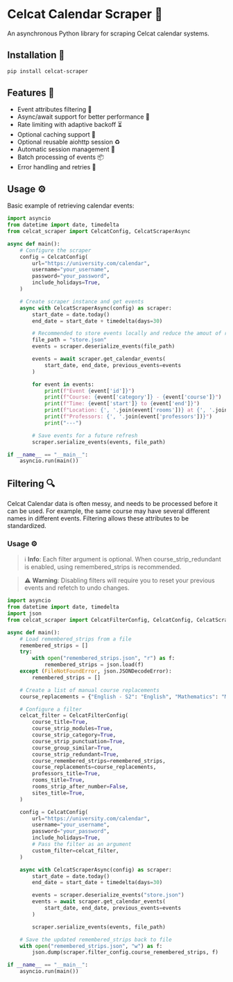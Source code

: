 # Celcat Calendar Scraper 📆

An asynchronous Python library for scraping Celcat calendar systems.

## Installation 🚀

```sh
pip install celcat-scraper
```

## Features 🌟

* Event attributes filtering 🔎
* Async/await support for better performance 🔀
* Rate limiting with adaptive backoff ⏳
* Optional caching support 💾
* Optional reusable aiohttp session ♻️
* Automatic session management 🍪
* Batch processing of events 📦
* Error handling and retries 🚨

## Usage ⚙️

Basic example of retrieving calendar events:

```python
import asyncio
from datetime import date, timedelta
from celcat_scraper import CelcatConfig, CelcatScraperAsync

async def main():
    # Configure the scraper
    config = CelcatConfig(
        url="https://university.com/calendar",
        username="your_username",
        password="your_password",
        include_holidays=True,
    )

    # Create scraper instance and get events
    async with CelcatScraperAsync(config) as scraper:
        start_date = date.today()
        end_date = start_date + timedelta(days=30)

        # Recommended to store events locally and reduce the amout of requests
        file_path = "store.json"
        events = scraper.deserialize_events(file_path)

        events = await scraper.get_calendar_events(
            start_date, end_date, previous_events=events
        )

        for event in events:
            print(f"Event {event['id']}")
            print(f"Course: {event['category']} - {event['course']}")
            print(f"Time: {event['start']} to {event['end']}")
            print(f"Location: {', '.join(event['rooms'])} at {', '.join(event['sites'])} - {event['department']}")
            print(f"Professors: {', '.join(event['professors'])}")
            print("---")

        # Save events for a future refresh
        scraper.serialize_events(events, file_path)

if __name__ == "__main__":
    asyncio.run(main())
```

## Filtering 🔍

Celcat Calendar data is often messy, and needs to be processed before it can be used.
For example, the same course may have several different names in different events.
Filtering allows these attributes to be standardized.

### Usage ⚙️

> ℹ️ **Info**: Each filter argument is optional. When course_strip_redundant is enabled, using remembered_strips is recommended.

> ⚠️ **Warning**: Disabling filters will require you to reset your previous events and refetch to undo changes.

```python
import asyncio
from datetime import date, timedelta
import json
from celcat_scraper import CelcatFilterConfig, CelcatConfig, CelcatScraperAsync

async def main():
    # Load remembered_strips from a file
    remembered_strips = []
    try:
        with open("remembered_strips.json", "r") as f:
            remembered_strips = json.load(f)
    except (FileNotFoundError, json.JSONDecodeError):
        remembered_strips = []

    # Create a list of manual course replacements
    course_replacements = {"English - S2": "English", "Mathematics": "Maths"}

    # Configure a filter
    celcat_filter = CelcatFilterConfig(
        course_title=True,
        course_strip_modules=True,
        course_strip_category=True,
        course_strip_punctuation=True,
        course_group_similar=True,
        course_strip_redundant=True,
        course_remembered_strips=remembered_strips,
        course_replacements=course_replacements,
        professors_title=True,
        rooms_title=True,
        rooms_strip_after_number=False,
        sites_title=True,
    )

    config = CelcatConfig(
        url="https://university.com/calendar",
        username="your_username",
        password="your_password",
        include_holidays=True,
        # Pass the filter as an argument
        custom_filter=celcat_filter,
    )

    async with CelcatScraperAsync(config) as scraper:
        start_date = date.today()
        end_date = start_date + timedelta(days=30)

        events = scraper.deserialize_events("store.json")
        events = await scraper.get_calendar_events(
            start_date, end_date, previous_events=events
        )

        scraper.serialize_events(events, file_path)

    # Save the updated remembered_strips back to file
    with open("remembered_strips.json", "w") as f:
        json.dump(scraper.filter_config.course_remembered_strips, f)

if __name__ == "__main__":
    asyncio.run(main())
```
